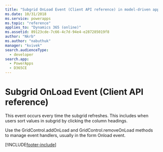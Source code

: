 ```yaml
---
title: "Subgrid OnLoad Event (Client API reference) in model-driven apps| MicrosoftDocs"
ms.date: 10/31/2018
ms.service: powerapps
ms.topic: "reference"
applies_to: "Dynamics 365 (online)"
ms.assetid: 89123cde-7c66-4c7d-94e4-e287285019f8
author: "Nkrb"
ms.author: "nabuthuk"
manager: "kvivek"
search.audienceType: 
  - developer
search.app: 
  - PowerApps
  - D365CE
---
```

# Subgrid OnLoad Event (Client API reference)



This event occurs every time the subgrid refreshes. This includes when users sort values in subgrid by clicking the column headings. 

Use the GridControl.addOnLoad and GridControl.removeOnLoad methods to manage event handlers, usually in the form Onload event. 





[!INCLUDE[footer-include](../../../../../includes/footer-banner.md)]